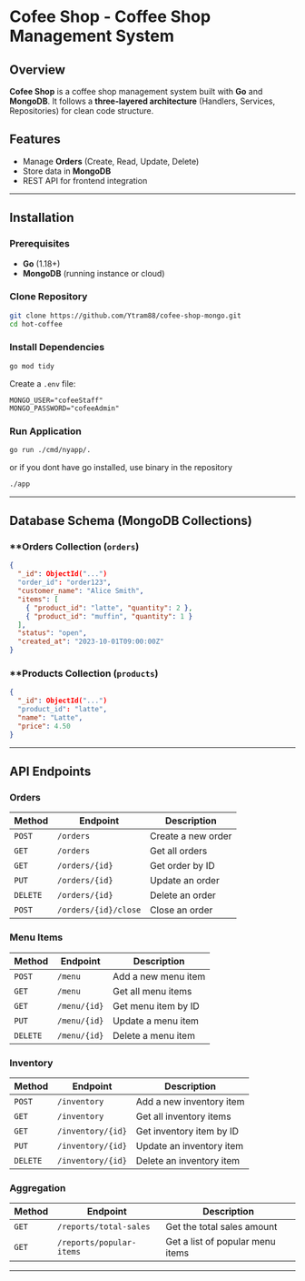# Cofee Shop - Coffee Shop Management System

## Overview

**Cofee Shop** is a coffee shop management system built with **Go** and **MongoDB**. It follows a **three-layered architecture** (Handlers, Services, Repositories) for clean code structure.

## Features

- Manage **Orders** (Create, Read, Update, Delete)
- Store data in **MongoDB**
- REST API for frontend integration

---

## Installation

### Prerequisites

- **Go** (1.18+)
- **MongoDB** (running instance or cloud)

### Clone Repository

```sh
git clone https://github.com/Ytram88/cofee-shop-mongo.git
cd hot-coffee
```

### Install Dependencies

```sh
go mod tidy
```

Create a `.env` file:

```env
MONGO_USER="cofeeStaff"
MONGO_PASSWORD="cofeeAdmin"
```

### Run Application

```sh
go run ./cmd/nyapp/.
```

or if you dont have go installed, use binary in the repository

```sh
./app
```

---

## Database Schema (MongoDB Collections)

### \*\*Orders Collection (`orders`)

```json
{
  "_id": ObjectId("...")
  "order_id": "order123",
  "customer_name": "Alice Smith",
  "items": [
    { "product_id": "latte", "quantity": 2 },
    { "product_id": "muffin", "quantity": 1 }
  ],
  "status": "open",
  "created_at": "2023-10-01T09:00:00Z"
}
```

### \*\*Products Collection (`products`)

```json
{
  "_id": ObjectId("...")
  "product_id": "latte",
  "name": "Latte",
  "price": 4.50
}
```

---

## API Endpoints

### **Orders**

| Method   | Endpoint            | Description        |
| -------- | ------------------- | ------------------ |
| `POST`   | `/orders`           | Create a new order |
| `GET`    | `/orders`           | Get all orders     |
| `GET`    | `/orders/{id}`      | Get order by ID    |
| `PUT`    | `/orders/{id}`      | Update an order    |
| `DELETE` | `/orders/{id}`      | Delete an order    |
| `POST`   | `/orders/{id}/close`| Close an order     |

### **Menu Items**

| Method   | Endpoint        | Description          |
| -------- | -------------- | -------------------- |
| `POST`   | `/menu`        | Add a new menu item  |
| `GET`    | `/menu`        | Get all menu items   |
| `GET`    | `/menu/{id}`   | Get menu item by ID  |
| `PUT`    | `/menu/{id}`   | Update a menu item   |
| `DELETE` | `/menu/{id}`   | Delete a menu item   |

### **Inventory**

| Method   | Endpoint           | Description            |
| -------- | ----------------- | ---------------------- |
| `POST`   | `/inventory`      | Add a new inventory item |
| `GET`    | `/inventory`      | Get all inventory items |
| `GET`    | `/inventory/{id}` | Get inventory item by ID |
| `PUT`    | `/inventory/{id}` | Update an inventory item |
| `DELETE` | `/inventory/{id}` | Delete an inventory item |

### **Aggregation**

| Method   | Endpoint           | Description            |
| -------- | ----------------- | ---------------------- |
| `GET`   | `/reports/total-sales`      |  Get the total sales amount |
| `GET`    | `/reports/popular-items`  | Get a list of popular menu items |
---

